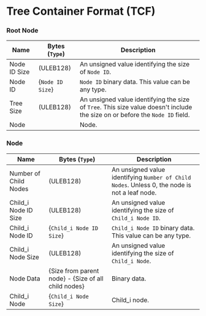 # Tree Container Format (TCF)

### Root Node
| Name | Bytes (`Type`) | Description |
| ------------- | ------------- | ------------- |
| Node ID Size | (ULEB128) | An unsigned value identifying the size of `Node ID`. |
| Node ID | {`Node ID Size`} | `Node ID` binary data. This value can be any type. |
| Tree Size | (ULEB128) | An unsigned value identifying the size of `Tree`. This size value doesn't include the size on or before the `Node ID` field. |
| Node |  | Node. |

### Node
| Name | Bytes (`Type`) | Description |
| ------------- | ------------- | ------------- |
| Number of Child Nodes | (ULEB128) | An unsigned value identifying `Number of Child Nodes`. Unless 0, the node is not a leaf node. |
| Child_i Node ID Size | (ULEB128) | An unsigned value identifying the size of `Child_i Node ID`. |
| Child_i Node ID | {`Child_i Node ID Size`} | `Child_i Node ID` binary data. This value can be any type. |
| Child_i Node Size | (ULEB128) | An unsigned value identifying the size of `Child_i Node`. |
| Node Data | {Size from parent node} - {Size of all child nodes} | Binary data. |
| Child_i Node | {`Child_i Node Size`} | Child_i node. |
